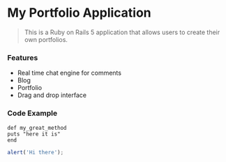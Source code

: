 # My Portfolio Application

> This is a Ruby on Rails 5 application that allows users to create their own portfolios.

### Features

- Real time chat engine for comments
- Blog
- Portfolio
- Drag and drop interface

### Code Example

```
def my_great_method
puts "here it is"
end
```

```javascript
alert('Hi there');
```
